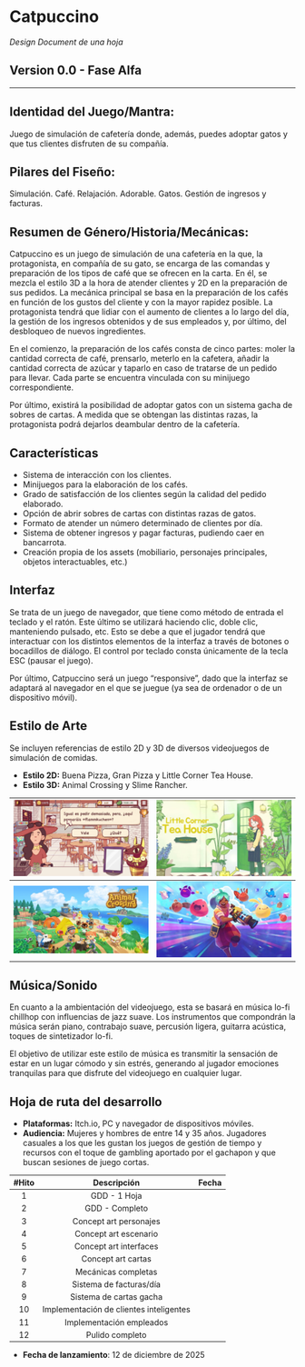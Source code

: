 # Catpuccino

*Design Document de una hoja*


## Version 0.0 - Fase Alfa
---

## Identidad del Juego/Mantra:
Juego de simulación de cafetería donde, además, puedes adoptar gatos y que tus clientes disfruten de su compañía.


## Pilares del Fiseño:
Simulación. Café. Relajación. Adorable. Gatos. Gestión de ingresos y facturas.  


## Resumen de Género/Historia/Mecánicas:
Catpuccino es un juego de simulación de una cafetería en la que, la protagonista, en compañía de su gato, se encarga de las comandas y preparación de los tipos de café que se ofrecen en la carta. En él, se mezcla el estilo 3D a la hora de atender clientes y 2D en la preparación de sus pedidos. La mecánica principal se basa en la preparación de los cafés en función de los gustos del cliente y con la mayor rapidez posible. La protagonista tendrá que lidiar con el aumento de clientes a lo largo del día, la gestión de los ingresos obtenidos y de sus empleados y, por último, del desbloqueo de nuevos ingredientes.

En el comienzo, la preparación de los cafés consta de cinco partes: moler la cantidad correcta de café, prensarlo, meterlo en la cafetera, añadir la cantidad correcta de azúcar y taparlo en caso de tratarse de un pedido para llevar. Cada parte se encuentra vinculada con su minijuego correspondiente.

Por último, existirá la posibilidad de adoptar gatos con un sistema gacha de sobres de cartas. A medida que se obtengan las distintas razas, la protagonista podrá dejarlos deambular dentro de la cafetería.


## Características
- Sistema de interacción con los clientes.
- Minijuegos para la elaboración de los cafés.
- Grado de satisfacción de los clientes según la calidad del pedido elaborado.
- Opción de abrir sobres de cartas con distintas razas de gatos.
- Formato de atender un número determinado de clientes por día.
- Sistema de obtener ingresos y pagar facturas, pudiendo caer en bancarrota.
- Creación propia de los assets (mobiliario, personajes principales, objetos interactuables, etc.)


## Interfaz
Se trata de un juego de navegador, que tiene como método de entrada el teclado y el ratón. Este último se utilizará haciendo clic, doble clic, manteniendo pulsado, etc. Esto se debe a que el jugador tendrá que interactuar con los distintos elementos de la interfaz a través de botones o bocadillos de diálogo. El control por teclado consta únicamente de la tecla ESC (pausar el juego).

Por último, Catpuccino será un juego “responsive”, dado que la interfaz se adaptará al navegador en el que se juegue (ya sea de ordenador o de un dispositivo móvil).


## Estilo de Arte
Se incluyen referencias de estilo 2D y 3D de diversos videojuegos de simulación de comidas.

- **Estilo 2D:** Buena Pizza, Gran Pizza y Little Corner Tea House.
- **Estilo 3D:** Animal Crossing y Slime Rancher.


| ![Buena Pizza, Gran Pizza](https://github.com/MangoStudioSA/Catpuccino/blob/6fd13b888c0d7e09d381f4ada87c7a1560359df1/PhotosGDD/BuenaPizza.jpg) | ![Little Corner Tea House](https://github.com/MangoStudioSA/Catpuccino/blob/6fd13b888c0d7e09d381f4ada87c7a1560359df1/PhotosGDD/LittleCornerTeaHouse.jpg) |
|-------------------------------|-------------------------------|
| ![Animal Crossing](https://github.com/MangoStudioSA/Catpuccino/blob/6fd13b888c0d7e09d381f4ada87c7a1560359df1/PhotosGDD/AnimalCrossing.jpg) | ![Slime Rancher](https://github.com/MangoStudioSA/Catpuccino/blob/6fd13b888c0d7e09d381f4ada87c7a1560359df1/PhotosGDD/SlimeRancher.jpeg) |


## Música/Sonido
En cuanto a la ambientación del videojuego, esta se basará en música lo-fi chillhop con influencias de jazz suave. Los instrumentos que compondrán la música serán piano, contrabajo suave, percusión ligera, guitarra acústica, toques de sintetizador lo-fi. 

El objetivo de utilizar este estilo de música es transmitir la sensación de estar en un lugar cómodo y sin estrés, generando al jugador emociones tranquilas para que disfrute del videojuego en cualquier lugar.


## Hoja de ruta del desarrollo

- **Plataformas:** Itch.io, PC y navegador de dispositivos móviles.
- **Audiencia:** Mujeres y hombres de entre 14 y 35 años. Jugadores casuales a los que les gustan los juegos de gestión de tiempo y recursos con el toque de gambling aportado por el gachapon y que buscan sesiones de juego cortas. 


| #Hito         | Descripción                                  | Fecha                             | 
|:-------------:|:--------------------------------------------:|:---------------------------------:|
| 1             | GDD - 1 Hoja                                 |                                   |
| 2             | GDD - Completo                               |                                   |
| 3             | Concept art personajes                       |                                   |
| 4             | Concept art escenario                        |                                   |
| 5             | Concept art interfaces                       |                                   |
| 6             | Concept art cartas                           |                                   |
| 7             | Mecánicas completas                          |                                   |
| 8             | Sistema de facturas/día                      |                                   |
| 9             | Sistema de cartas gacha                      |                                   |
| 10            | Implementación de clientes inteligentes      |                                   |
| 11            | Implementación empleados                     |                                   |
| 12            | Pulido completo                              |                                   |

- **Fecha de lanzamiento**: 12 de diciembre de 2025